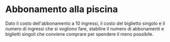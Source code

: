# Abbonamento alla piscina

Dato il costo dell'abbonamento a 10 ingressi, il costo del biglietto singolo e il numero di ingressi che si vogliono fare, stabilire il numero di abbonamenti e biglietti singoli che conviene comprare per spendere il meno possibile.
